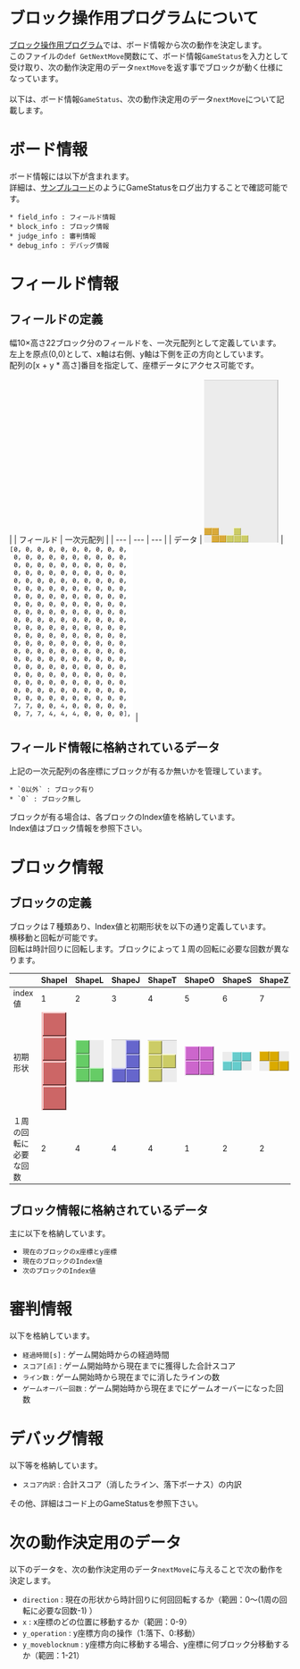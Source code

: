 # ブロック操作用プログラムについて

[ブロック操作用プログラム](https://github.com/seigot/tetris_game/blob/master/block_controller.py)では、ボード情報から次の動作を決定します。<br>
このファイルの`def GetNextMove`関数にて、ボード情報`GameStatus`を入力として受け取り、次の動作決定用のデータ`nextMove`を返す事でブロックが動く仕様になっています。<br>
<br>
以下は、ボード情報`GameStatus`、次の動作決定用のデータ`nextMove`について記載します。<br>

# ボード情報
ボード情報には以下が含まれます。<br>
詳細は、[サンプルコード](https://github.com/seigot/tetris_game/blob/master/game_manager/board_controller_sample.py)のようにGameStatusをログ出力することで確認可能です。

```
* field_info : フィールド情報
* block_info : ブロック情報
* judge_info : 審判情報
* debug_info : デバッグ情報
```

# フィールド情報

## フィールドの定義
幅10×高さ22ブロック分のフィールドを、一次元配列として定義しています。<br>
左上を原点(0,0)として、x軸は右側、y軸は下側を正の方向としています。<br>
配列の[x + y * 高さ]番目を指定して、座標データにアクセス可能です。<br>
<br>
|     |  フィールド  |  一次元配列  |
| --- | --- | --- |
| データ | ![Screenshot](../pics/field_data.png) | ![Screenshot](../pics/matrix_data.png) |

## フィールド情報に格納されているデータ

上記の一次元配列の各座標にブロックが有るか無いかを管理しています。

```
* `0以外` : ブロック有り
* `0` : ブロック無し
```

ブロックが有る場合は、各ブロックのIndex値を格納しています。<br>
Index値はブロック情報を参照下さい。

# ブロック情報

## ブロックの定義
ブロックは７種類あり、Index値と初期形状を以下の通り定義しています。<br>
横移動と回転が可能です。<br>
回転は時計回りに回転します。ブロックによって１周の回転に必要な回数が異なります。<br>

|     |  ShapeI  |  ShapeL  |  ShapeJ  |  ShapeT  |  ShapeO  |  ShapeS  |  ShapeZ  |
| --- | --- | --- | --- | --- | --- | --- | --- | 
| index値 | 1 | 2 | 3 | 4 | 5 | 6 | 7 | 
| 初期形状 | ![Screenshot](../pics/ShapeI.png) | ![Screenshot](../pics/ShapeL.png) | ![Screenshot](../pics/ShapeJ.png) | ![Screenshot](../pics/ShapeT.png) | ![Screenshot](../pics/ShapeO.png) | ![Screenshot](../pics/ShapeS.png) | ![Screenshot](../pics/ShapeZ.png) | 
| １周の回転に必要な回数 | 2 | 4 | 4 | 4 | 1 | 2 | 2 | 

## ブロック情報に格納されているデータ

主に以下を格納しています。

* `現在のブロックのx座標とy座標`
* `現在のブロックのIndex値`
* `次のブロックのIndex値`

# 審判情報

以下を格納しています。

* `経過時間[s]` : ゲーム開始時からの経過時間
* `スコア[点]` : ゲーム開始時から現在までに獲得した合計スコア
* `ライン数` : ゲーム開始時から現在までに消したラインの数
* `ゲームオーバー回数` : ゲーム開始時から現在までにゲームオーバーになった回数

# デバッグ情報

以下等を格納しています。

* `スコア内訳` : 合計スコア（消したライン、落下ボーナス）の内訳

その他、詳細はコード上のGameStatusを参照下さい。

# 次の動作決定用のデータ

以下のデータを、次の動作決定用のデータ`nextMove`に与えることで次の動作を決定します。

* `direction` : 現在の形状から時計回りに何回回転するか（範囲：0〜(1周の回転に必要な回数-1) ）
* `x` : x座標のどの位置に移動するか（範囲：0-9）
* `y_operation` : y座標方向の操作（1:落下、0:移動）
* `y_moveblocknum` : y座標方向に移動する場合、y座標に何ブロック分移動するか（範囲：1-21）
